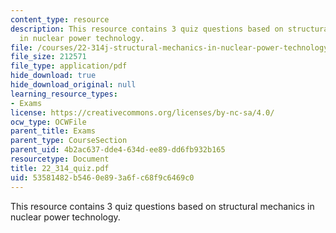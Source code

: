```yaml
---
content_type: resource
description: This resource contains 3 quiz questions based on structural mechanics
  in nuclear power technology.
file: /courses/22-314j-structural-mechanics-in-nuclear-power-technology-fall-2006/53581482b5460e893a6fc68f9c6469c0_22_314_quiz.pdf
file_size: 212571
file_type: application/pdf
hide_download: true
hide_download_original: null
learning_resource_types:
- Exams
license: https://creativecommons.org/licenses/by-nc-sa/4.0/
ocw_type: OCWFile
parent_title: Exams
parent_type: CourseSection
parent_uid: 4b2ac637-dde4-634d-ee89-dd6fb932b165
resourcetype: Document
title: 22_314_quiz.pdf
uid: 53581482-b546-0e89-3a6f-c68f9c6469c0
---
```

This resource contains 3 quiz questions based on structural mechanics in nuclear power technology.